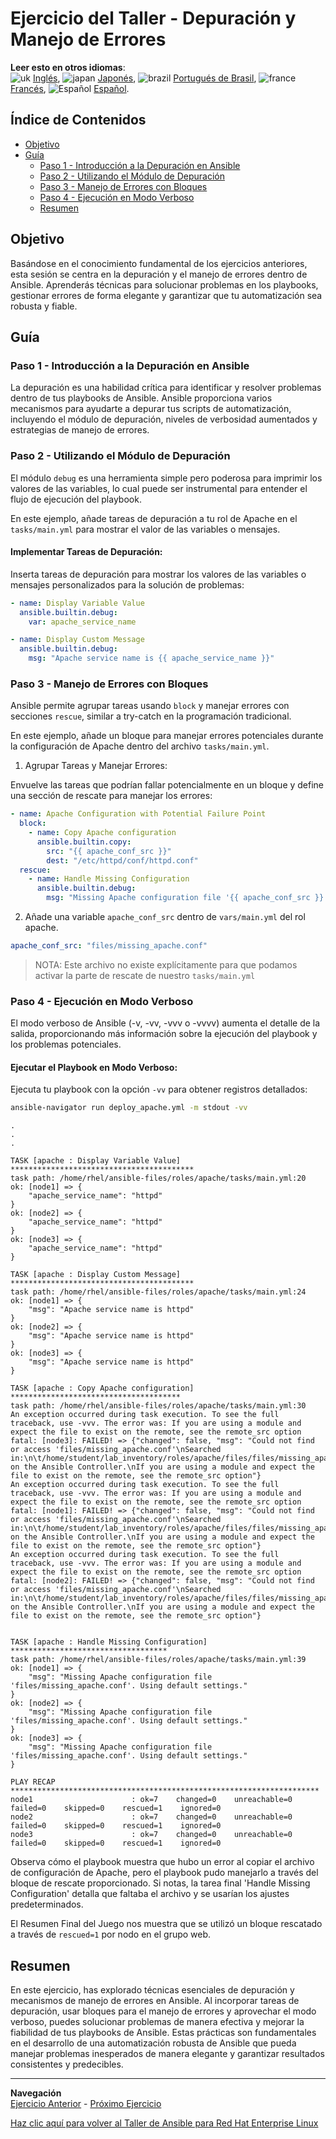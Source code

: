 # Ejercicio del Taller - Depuración y Manejo de Errores

**Leer esto en otros idiomas**:
<br>![uk](../../../images/uk.png) [Inglés](README.md), ![japan](../../../images/japan.png) [Japonés](README.ja.md), ![brazil](../../../images/brazil.png) [Portugués de Brasil](README.pt-br.md), ![france](../../../images/fr.png) [Francés](README.fr.md), ![Español](../../../images/col.png) [Español](README.es.md).

## Índice de Contenidos

- [Objetivo](#objetivo)
- [Guía](#guía)
  - [Paso 1 - Introducción a la Depuración en Ansible](#paso-1---introducción-a-la-depuración-en-ansible)
  - [Paso 2 - Utilizando el Módulo de Depuración](#paso-2---utilizando-el-módulo-de-depuración)
  - [Paso 3 - Manejo de Errores con Bloques](#paso-3---manejo-de-errores-con-bloques)
  - [Paso 4 - Ejecución en Modo Verboso](#paso-4---ejecución-en-modo-verboso)
  - [Resumen](#resumen)

## Objetivo

Basándose en el conocimiento fundamental de los ejercicios anteriores, esta sesión se centra en la depuración y el manejo de errores dentro de Ansible. Aprenderás técnicas para solucionar problemas en los playbooks, gestionar errores de forma elegante y garantizar que tu automatización sea robusta y fiable.

## Guía

### Paso 1 - Introducción a la Depuración en Ansible

La depuración es una habilidad crítica para identificar y resolver problemas dentro de tus playbooks de Ansible. Ansible proporciona varios mecanismos para ayudarte a depurar tus scripts de automatización, incluyendo el módulo de depuración, niveles de verbosidad aumentados y estrategias de manejo de errores.

### Paso 2 - Utilizando el Módulo de Depuración

El módulo `debug` es una herramienta simple pero poderosa para imprimir los valores de las variables, lo cual puede ser instrumental para entender el flujo de ejecución del playbook.

En este ejemplo, añade tareas de depuración a tu rol de Apache en el `tasks/main.yml` para mostrar el valor de las variables o mensajes.

#### Implementar Tareas de Depuración:

Inserta tareas de depuración para mostrar los valores de las variables o mensajes personalizados para la solución de problemas:

```yaml
- name: Display Variable Value
  ansible.builtin.debug:
    var: apache_service_name

- name: Display Custom Message
  ansible.builtin.debug:
    msg: "Apache service name is {{ apache_service_name }}"
```

### Paso 3 - Manejo de Errores con Bloques

Ansible permite agrupar tareas usando `block` y manejar errores con secciones `rescue`, similar a try-catch en la programación tradicional.

En este ejemplo, añade un bloque para manejar errores potenciales durante la configuración de Apache dentro del archivo `tasks/main.yml`.

1. Agrupar Tareas y Manejar Errores:

Envuelve las tareas que podrían fallar potencialmente en un bloque y define una sección de rescate para manejar los errores:

```yaml
- name: Apache Configuration with Potential Failure Point
  block:
    - name: Copy Apache configuration
      ansible.builtin.copy:
        src: "{{ apache_conf_src }}"
        dest: "/etc/httpd/conf/httpd.conf"
  rescue:
    - name: Handle Missing Configuration
      ansible.builtin.debug:
        msg: "Missing Apache configuration file '{{ apache_conf_src }}'. Using default settings."
```

2. Añade una variable `apache_conf_src` dentro de `vars/main.yml` del rol apache.

```yaml
apache_conf_src: "files/missing_apache.conf"
```

> NOTA: Este archivo no existe explícitamente para que podamos activar la parte de rescate de nuestro `tasks/main.yml`

### Paso 4 - Ejecución en Modo Verboso

El modo verboso de Ansible (-v, -vv, -vvv o -vvvv) aumenta el detalle de la salida, proporcionando más información sobre la ejecución del playbook y los problemas potenciales.

#### Ejecutar el Playbook en Modo Verboso:

Ejecuta tu playbook con la opción `-vv` para obtener registros detallados:

```bash
ansible-navigator run deploy_apache.yml -m stdout -vv
```

```
.
.
.

TASK [apache : Display Variable Value] *****************************************
task path: /home/rhel/ansible-files/roles/apache/tasks/main.yml:20
ok: [node1] => {
    "apache_service_name": "httpd"
}
ok: [node2] => {
    "apache_service_name": "httpd"
}
ok: [node3] => {
    "apache_service_name": "httpd"
}

TASK [apache : Display Custom Message] *****************************************
task path: /home/rhel/ansible-files/roles/apache/tasks/main.yml:24
ok: [node1] => {
    "msg": "Apache service name is httpd"
}
ok: [node2] => {
    "msg": "Apache service name is httpd"
}
ok: [node3] => {
    "msg": "Apache service name is httpd"
}

TASK [apache : Copy Apache configuration] **************************************
task path: /home/rhel/ansible-files/roles/apache/tasks/main.yml:30
An exception occurred during task execution. To see the full traceback, use -vvv. The error was: If you are using a module and expect the file to exist on the remote, see the remote_src option
fatal: [node3]: FAILED! => {"changed": false, "msg": "Could not find or access 'files/missing_apache.conf'\nSearched in:\n\t/home/student/lab_inventory/roles/apache/files/files/missing_apache.conf\n\t/home/student/lab_inventory/roles/apache/files/missing_apache.conf\n\t/home/student/lab_inventory/roles/apache/tasks/files/files/missing_apache.conf\n\t/home/student/lab_inventory/roles/apache/tasks/files/missing_apache.conf\n\t/home/student/lab_inventory/files/files/missing_apache.conf\n\t/home/student/lab_inventory/files/missing_apache.conf on the Ansible Controller.\nIf you are using a module and expect the file to exist on the remote, see the remote_src option"}
An exception occurred during task execution. To see the full traceback, use -vvv. The error was: If you are using a module and expect the file to exist on the remote, see the remote_src option
fatal: [node1]: FAILED! => {"changed": false, "msg": "Could not find or access 'files/missing_apache.conf'\nSearched in:\n\t/home/student/lab_inventory/roles/apache/files/files/missing_apache.conf\n\t/home/student/lab_inventory/roles/apache/files/missing_apache.conf\n\t/home/student/lab_inventory/roles/apache/tasks/files/files/missing_apache.conf\n\t/home/student/lab_inventory/roles/apache/tasks/files/missing_apache.conf\n\t/home/student/lab_inventory/files/files/missing_apache.conf\n\t/home/student/lab_inventory/files/missing_apache.conf on the Ansible Controller.\nIf you are using a module and expect the file to exist on the remote, see the remote_src option"}
An exception occurred during task execution. To see the full traceback, use -vvv. The error was: If you are using a module and expect the file to exist on the remote, see the remote_src option
fatal: [node2]: FAILED! => {"changed": false, "msg": "Could not find or access 'files/missing_apache.conf'\nSearched in:\n\t/home/student/lab_inventory/roles/apache/files/files/missing_apache.conf\n\t/home/student/lab_inventory/roles/apache/files/missing_apache.conf\n\t/home/student/lab_inventory/roles/apache/tasks/files/files/missing_apache.conf\n\t/home/student/lab_inventory/roles/apache/tasks/files/missing_apache.conf\n\t/home/student/lab_inventory/files/files/missing_apache.conf\n\t/home/student/lab_inventory/files/missing_apache.conf on the Ansible Controller.\nIf you are using a module and expect the file to exist on the remote, see the remote_src option"}


TASK [apache : Handle Missing Configuration] ***********************************
task path: /home/rhel/ansible-files/roles/apache/tasks/main.yml:39
ok: [node1] => {
    "msg": "Missing Apache configuration file 'files/missing_apache.conf'. Using default settings."
}
ok: [node2] => {
    "msg": "Missing Apache configuration file 'files/missing_apache.conf'. Using default settings."
}
ok: [node3] => {
    "msg": "Missing Apache configuration file 'files/missing_apache.conf'. Using default settings."
}

PLAY RECAP *********************************************************************
node1                      : ok=7    changed=0    unreachable=0    failed=0    skipped=0    rescued=1    ignored=0
node2                      : ok=7    changed=0    unreachable=0    failed=0    skipped=0    rescued=1    ignored=0
node3                      : ok=7    changed=0    unreachable=0    failed=0    skipped=0    rescued=1    ignored=0

```

Observa cómo el playbook muestra que hubo un error al copiar el archivo de configuración de Apache, pero el playbook pudo manejarlo a través del bloque de rescate proporcionado. Si notas, la tarea final 'Handle Missing Configuration' detalla que faltaba el archivo y se usarían los ajustes predeterminados.

El Resumen Final del Juego nos muestra que se utilizó un bloque rescatado a través de `rescued=1` por nodo en el grupo web.

## Resumen

En este ejercicio, has explorado técnicas esenciales de depuración y mecanismos de manejo de errores en Ansible. Al incorporar tareas de depuración, usar bloques para el manejo de errores y aprovechar el modo verboso, puedes solucionar problemas de manera efectiva y mejorar la fiabilidad de tus playbooks de Ansible. Estas prácticas son fundamentales en el desarrollo de una automatización robusta de Ansible que pueda manejar problemas inesperados de manera elegante y garantizar resultados consistentes y predecibles.

---
**Navegación**
<br>
[Ejercicio Anterior](../1.7-role) - [Próximo Ejercicio](../2.1-intro)

[Haz clic aquí para volver al Taller de Ansible para Red Hat Enterprise Linux](../README.md#section-1---ansible-engine-exercises)

